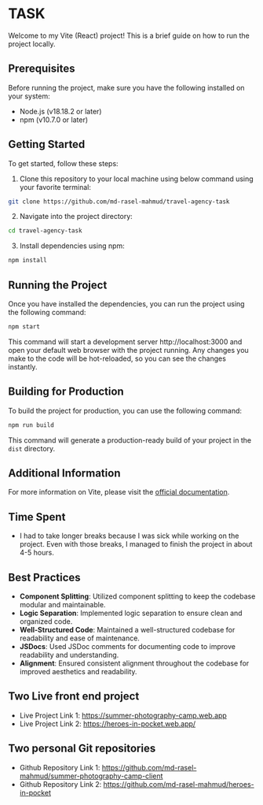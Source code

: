 # TASK

Welcome to my Vite (React) project! This is a brief guide on how to run the project locally.

## Prerequisites

Before running the project, make sure you have the following installed on your system:

- Node.js (v18.18.2 or later)
- npm (v10.7.0 or later)

## Getting Started

To get started, follow these steps:

1. Clone this repository to your local machine using below command using your favorite terminal:

```bash
git clone https://github.com/md-rasel-mahmud/travel-agency-task
```

2. Navigate into the project directory:

```bash
cd travel-agency-task
```

3. Install dependencies using npm:

```bash
npm install
```

## Running the Project

Once you have installed the dependencies, you can run the project using the following command:

```bash
npm start
```

This command will start a development server http://localhost:3000 and open your default web browser with the project running. Any changes you make to the code will be hot-reloaded, so you can see the changes instantly.

## Building for Production

To build the project for production, you can use the following command:

```bash
npm run build
```

This command will generate a production-ready build of your project in the `dist` directory.

## Additional Information

For more information on Vite, please visit the [official documentation](https://vitejs.dev/).

## Time Spent

- I had to take longer breaks because I was sick while working on the project. Even with those breaks, I managed to finish the project in about 4-5 hours.

## Best Practices

- **Component Splitting**: Utilized component splitting to keep the codebase modular and maintainable.
- **Logic Separation**: Implemented logic separation to ensure clean and organized code.
- **Well-Structured Code**: Maintained a well-structured codebase for readability and ease of maintenance.
- **JSDocs**: Used JSDoc comments for documenting code to improve readability and understanding.
- **Alignment**: Ensured consistent alignment throughout the codebase for improved aesthetics and readability.

## Two Live front end project

- Live Project Link 1: https://summer-photography-camp.web.app
- Live Project Link 2: https://heroes-in-pocket.web.app/

## Two personal Git repositories

- Github Repository Link 1: https://github.com/md-rasel-mahmud/summer-photography-camp-client
- Github Repository Link 2: https://github.com/md-rasel-mahmud/heroes-in-pocket
